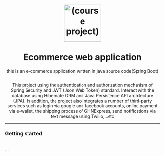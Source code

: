 <h1 align="center">
<br>
  <img src="https://res.cloudinary.com/dec25/image/upload/v1659378554/Artboard_1_copy_1_cbpaw9.png" alt="(course project)" width="120">
<br>
<br>
Ecommerce web application
</h1>

<p align="center">this is an e-commerce application written in java source code(Spring Boot)
</p>
<hr />
</h1>
<p align="center">This project using the authentication and authorization mechanism of Spring Security and JWT (Json Web Token) standard. Interact with the database using Hibernate ORM and Java Persistence API architecture (JPA). In addition, the project also integrates a number of third-party services such as login via google and facebook accounts, online payment via e-wallet, the shipping process of GHNExpress, send notifications via text message using Twilio,...etc
</p>
<hr />
<h3>Getting started</h3>
<br/>
...
